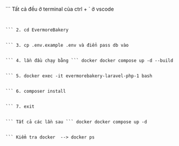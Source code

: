 ``` Tất cả đều ở terminal của ctrl + ` ở vscode


``` 1. git clone https://github.com/ChisThanh/EvermoreBakery-Laravel.git -b dev EvermoreBakery


``` 2. cd EvermoreBakery


``` 3. cp .env.example .env và điển pass db vào 


``` 4. lần đầu chạy bằng ``` docker docker compose up -d --build


``` 5. docker exec -it evermorebakery-laravel-php-1 bash


``` 6. composer install


``` 7. exit


``` Tất cả các lần sau ``` docker docker compose up -d


``` Kiểm tra docker  --> docker ps